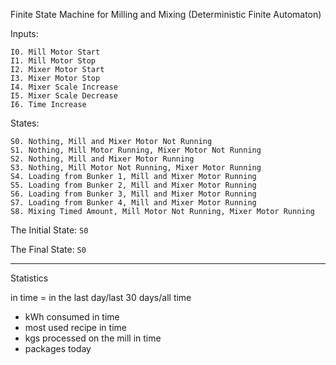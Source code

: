 Finite State Machine for Milling and Mixing (Deterministic Finite Automaton)


Inputs:

```
I0. Mill Motor Start
I1. Mill Motor Stop
I2. Mixer Motor Start
I3. Mixer Motor Stop
I4. Mixer Scale Increase
I5. Mixer Scale Decrease
I6. Time Increase
```


States:

```
S0. Nothing, Mill and Mixer Motor Not Running
S1. Nothing, Mill Motor Running, Mixer Motor Not Running
S2. Nothing, Mill and Mixer Motor Running
S3. Nothing, Mill Motor Not Running, Mixer Motor Running
S4. Loading from Bunker 1, Mill and Mixer Motor Running
S5. Loading from Bunker 2, Mill and Mixer Motor Running
S6. Loading from Bunker 3, Mill and Mixer Motor Running
S7. Loading from Bunker 4, Mill and Mixer Motor Running
S8. Mixing Timed Amount, Mill Motor Not Running, Mixer Motor Running
```


The Initial State: `S0`

The Final State: `S0`



---



Statistics

in time = in the last day/last 30 days/all time

+ kWh consumed in time
+ most used recipe in time
+ kgs processed on the mill in time
+ packages today
